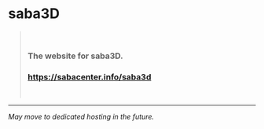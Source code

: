 # saba3D
>​ 
> ### The website for saba3D.
> ### https://sabacenter.info/saba3d
> ​





---
_May move to dedicated hosting in the future._
